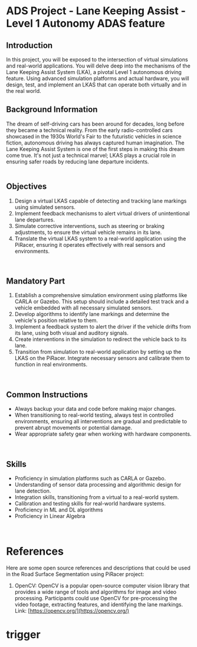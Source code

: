 # ADS Project - Lane Keeping Assist - Level 1 Autonomy ADAS feature  

## Introduction

In this project, you will be exposed to the intersection of virtual simulations and real-world applications. You will delve deep into the mechanisms of the Lane Keeping Assist System (LKA), a pivotal Level 1 autonomous driving feature. Using advanced simulation platforms and actual hardware, you will design, test, and implement an LKAS that can operate both virtually and in the real world.
</br>

## Background Information

The dream of self-driving cars has been around for decades, long before they became a technical reality. From the early radio-controlled cars showcased in the 1930s World's Fair to the futuristic vehicles in science fiction, autonomous driving has always captured human imagination. The Lane Keeping Assist System is one of the first steps in making this dream come true. It's not just a technical marvel; LKAS plays a crucial role in ensuring safer roads by reducing lane departure incidents.  
</br>

## Objectives

1. Design a virtual LKAS capable of detecting and tracking lane markings using simulated sensors.
2. Implement feedback mechanisms to alert virtual drivers of unintentional lane departures.
3. Simulate corrective interventions, such as steering or braking adjustments, to ensure the virtual vehicle remains in its lane.
4. Translate the virtual LKAS system to a real-world application using the PiRacer, ensuring it operates effectively with real sensors and environments.

</br>

## Mandatory Part

1. Establish a comprehensive simulation environment using platforms like CARLA or Gazebo. This setup should include a detailed test track and a vehicle embedded with all necessary simulated sensors.
2. Develop algorithms to identify lane markings and determine the vehicle's position relative to them.
3. Implement a feedback system to alert the driver if the vehicle drifts from its lane, using both visual and auditory signals.
4. Create interventions in the simulation to redirect the vehicle back to its lane.
5. Transition from simulation to real-world application by setting up the LKAS on the PiRacer. Integrate necessary sensors and calibrate them to function in real environments.

</br>

## Common Instructions

- Always backup your data and code before making major changes.
- When transitioning to real-world testing, always test in controlled environments, ensuring all interventions are gradual and predictable to prevent abrupt movements or potential damage.
- Wear appropriate safety gear when working with hardware components.

</br>

## Skills

- Proficiency in simulation platforms such as CARLA or Gazebo.
- Understanding of sensor data processing and algorithmic design for lane detection.
- Integration skills, transitioning from a virtual to a real-world system.
- Calibration and testing skills for real-world hardware systems.
- Proficiency in ML and DL algorithms
- Proficiency in Linear Algebra

</br>

# References

Here are some open source references and descriptions that could be used in the Road Surface Segmentation using PiRacer project:

1. OpenCV: OpenCV is a popular open-source computer vision library that provides a wide range of tools and algorithms for image and video processing. Participants could use OpenCV for pre-processing the video footage, extracting features, and identifying the lane markings.
    Link: [https://opencv.org/](https://opencv.org/)
# trigger
